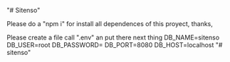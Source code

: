 "# Sitenso" 


Please do a "npm i" for install all dependences of this proyect, thanks,

Please create a file call ".env" an put there next thing
DB_NAME=sitenso
DB_USER=root
DB_PASSWORD=
DB_PORT=8080
DB_HOST=localhost
"# sitenso" 
